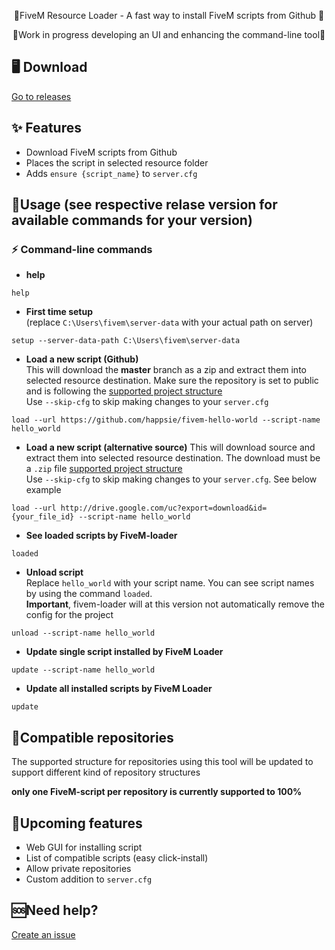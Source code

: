 <p align="center">
    🌟FiveM Resource Loader - A fast way to install FiveM scripts from Github  🌟  
</p>
<p align="center">
    🚨Work in progress developing an UI and enhancing the command-line tool🚨
</p>

## 🖥️ Download
[Go to releases](https://github.com/happsie/fivem-loader/releases)

## ✨ Features
* Download FiveM scripts from Github
* Places the script in selected resource folder
* Adds `ensure {script_name}` to `server.cfg`

## 🔭Usage (see respective relase version for available commands for your version)
### ⚡ Command-line commands
* **help**
```
help
```
* **First time setup**  
(replace `C:\Users\fivem\server-data` with your actual path on server)
```
setup --server-data-path C:\Users\fivem\server-data
``` 
* **Load a new script (Github)**  
This will download the **master** branch as a zip and extract them into selected resource destination. Make sure the repository is set to public and is following the [supported project structure](#Compatible-repositories)  
Use `--skip-cfg` to skip making changes to your `server.cfg`
```
load --url https://github.com/happsie/fivem-hello-world --script-name hello_world
```
* **Load a new script (alternative source)**
This will download source and extract them into selected resource destination. The download must be a `.zip` file [supported project structure](#Compatible-repositories)  
Use `--skip-cfg` to skip making changes to your `server.cfg`. See below example
```
load --url http://drive.google.com/uc?export=download&id={your_file_id} --script-name hello_world
```
* **See loaded scripts by FiveM-loader**  
```
loaded
```
* **Unload script**  
Replace `hello_world` with your script name. You can see script names by using the command `loaded`.  
**Important**, fivem-loader will at this version not automatically remove the config for the project
```
unload --script-name hello_world
```
* **Update single script installed by FiveM Loader**
```
update --script-name hello_world
```
* **Update all installed scripts by FiveM Loader**
```
update
```

## 🖖Compatible repositories
The supported structure for repositories using this tool will be updated to support different kind of repository structures

**only one FiveM-script per repository is currently supported to 100%**

## 🚀Upcoming features
* Web GUI for installing script
* List of compatible scripts (easy click-install)
* Allow private repositories
* Custom addition to `server.cfg`

## 🆘Need help?
[Create an issue](https://github.com/happsie/fivem-loader/issues) 


